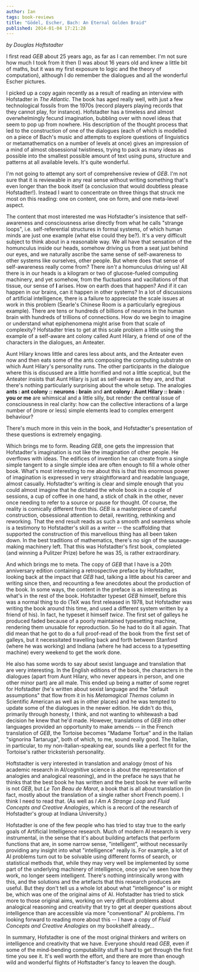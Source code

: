 ```yaml
---
author: Ian
tags: book-reviews
title: "Gödel, Escher, Bach: An Eternal Golden Braid"
published: 2014-01-04 17:21:28
---
```

*by Douglas Hoftstadter*

I first read *GEB* about 25 years ago, as far as I can remember.  I'm
not sure how much I took from it then (I was about 16 years old and
knew a little bit of maths, but it was my first exposure to logic and
the theory of computation), although I do remember the dialogues and
all the wonderful Escher pictures.

I picked up a copy again recently as a result of reading an interview
with Hofstadter in *The Atlantic*.  The book has aged really well,
with just a few technological fossils from the 1970s (record players
playing records that they cannot play, for instance).  Hofstadter has
a timeless and almost overwhelmingly fecund imagination, bubbling over
with novel ideas that seem to pop up from nowhere.  His description of
the thought process that led to the construction of one of the
dialogues (each of which is modelled on a piece of Bach's music and
attempts to explore questions of linguistics or metamathematics on a
number of levels at once) gives an impression of a mind of almost
obsessional twistiness, trying to pack as many ideas as possible into
the smallest possible amount of text using puns, structure and
patterns at all available levels.  It's quite wonderful.

<!--MORE-->

I'm not going to attempt any sort of comprehensive review of *GEB*.
I'm not sure that it is reviewable in any real sense without writing
something that's even longer than the book itself (a conclusion that
would doubtless please Hofstadter!).  Instead I want to concentrate on
three things that struck me most on this reading: one on content, one
on form, and one meta-level aspect.

The content that most interested me was Hofstadter's insistence that
self-awareness and consciousness arise directly from what he calls
"strange loops", i.e. self-referential structures in formal systems,
of which human minds are just one example (what else could they be?).
It's a very difficult subject to think about in a reasonable way.  We
all have that sensation of the homunculus inside our heads, somehow
driving us from a seat just behind our eyes, and we naturally ascribe
the same sense of self-awareness to other systems like ourselves,
other people.  But where does that sense of self-awareness really come
from?  There *isn't* a homunculus driving us!  All there is in our
heads is a kilogram or two of glucose-fueled computing machinery, and
yet somehow, from the fluctuations and vacillations of that tissue,
our sense of **I** arises.  How on earth does that happen?  And if it
can happen in our brains, can it happen in other systems?  In a lot of
discussions of artificial intelligence, there is a failure to
appreciate the scale issues at work in this problem (Searle's Chinese
Room is a particularly egregious example).  There are tens or hundreds
of billions of neurons in the human brain with hundreds of trillions
of connections.  How do we begin to imagine or understand what
epiphenomena might arise from that scale of complexity?  Hofstadter
tries to get at this scale problem a little using the example of a
self-aware ant colony called Aunt Hilary, a friend of one of the
characters in the dialogues, an Anteater.

Aunt Hilary knows little and cares less about ants, and the Anteater
even now and then eats some of the ants composing the computing
substrate on which Aunt Hilary's personality runs.  The other
participants in the dialogue where this is discussed are a little
horrified and not a little sceptical, but the Anteater insists that
Aunt Hilary is just as self-aware as they are, and that there's
nothing particularly surprising about the whole setup.  The analogies
**ants : ant colony :: neurons : brain** and **ant colony : Aunt
Hilary :: brain : you or me** are whimsical and a little silly, but
render the central issue of consciousness in real clarity: how can the
collective interactions of a large number of (more or less) simple
elements lead to complex emergent behaviour?

There's much more in this vein in the book, and Hofstadter's
presentation of these questions is extremely engaging.

Which brings me to form.  Reading *GEB*, one gets the impression that
Hofstadter's imagination is not like the imagination of other people.
He overflows with ideas.  The edifices of invention he can create from
a single simple tangent to a single simple idea are often enough to
fill a whole other book.  What's most interesting to me about this is
that this enormous power of imagination is expressed in very
straightforward and readable language, almost casually.  Hofstadter's
writing is clear and simple enough that you could almost imagine that
he dictated the whole book in a couple of sessions, a cup of coffee in
one hand, a stick of chalk in the other, never once needing to refer
to a source or pause for thought.  Of course, the reality is comically
different from this.  *GEB* is a masterpiece of careful construction,
obsessional attention to detail, rewriting, rethinking and reworking.
That the end result reads as such a smooth and seamless whole is a
testimony to Hofstadter's skill as a writer -- the scaffolding that
supported the construction of this marvellous thing has all been taken
down.  In the best traditions of mathematics, there's no sign of the
sausage-making machinery left.  That this was Hofstadter's first book,
completed (and winning a Pulitzer Prize) before he was 35, is rather
extraordinary.

And which brings me to meta.  The copy of *GEB* that I have is a 20th
anniversary edition containing a retrospective preface by Hofstadter,
looking back at the impact that *GEB* had, talking a little about his
career and writing since then, and recounting a few anecdotes about
the production of the book.  In some ways, the content in the preface
is as interesting as what's in the rest of the book.  Hofstadter
typeset *GEB* himself, before this was a normal thing to do (TeX was
first released in 1978, but Hofstadter was writing the book around
this time, and used a different system written by a friend of his).
In fact, he typeset it himself *twice*.  The first set of galleys he
produced faded because of a poorly maintained typesetting machine,
rendering them unusable for reproduction.  So he had to do it all
again.  That did mean that he got to do a full proof-read of the book
from the first set of galleys, but it necessitated travelling back and
forth between Stanford (where he was working) and Indiana (where he
had access to a typesetting machine) every weekend to get the work
done.

He also has some words to say about sexist language and translation
that are very interesting.  In the English editions of the book, the
characters in the dialogues (apart from Aunt Hilary, who never appears
in person, and one other minor part) are all male.  This ended up
being a matter of some regret for Hofstadter (he's written about
sexist language and the "default assumptions" that flow from it in his
*Metamagical Themas* column in Scientific American as well as in other
places) and he was tempted to update some of the dialogues in the
newer edition.  He didn't do this, primarily through honesty, I think,
and not wanting to whitewash a bad decision he knew that he'd made.
However, translations of *GEB* into other languages provided an
opportunity to make amends -- in the French translation of *GEB*, the
Tortoise becomes "Madame Tortue" and in the Italian "signorina
Tartaruga", both of which, to me, sound really good.  The Italian, in
particular, to my non-Italian-speaking ear, sounds like a perfect fit
for the Tortoise's rather tricksterish personality.

Hoftstadter is very interested in translation and analogy (most of his
academic research in AI/cognitive science is about the representation
of analogies and analogical reasoning), and in the preface he says
that he thinks that the best book he has written and the best book he
ever will write is not *GEB*, but *Le Ton Beau de Marot*, a book that
is all about translation (in fact, mostly about the translation of a
single rather short French poem).  I think I need to read that.  (As
well as *I Am A Strange Loop* and *Fluid Concepts and Creative
Analogies*, which is a record of the research of Hofstadter's group at
Indiana University.)

Hofstadter is one of the few people who has tried to stay true to the
early goals of Artificial Intelligence research.  Much of modern AI
research is very instrumental, in the sense that it's about building
artefacts that perform functions that are, in some narrow sense,
"intelligent", without necessarily providing any insight into what
"intelligence" really is.  For example, a lot of AI problems turn out
to be solvable using different forms of search, or statistical methods
that, while they may very well be implemented by some part of the
underlying machinery of intelligence, once you've seen how they work,
no longer seem intelligent.  There's nothing intrinsically wrong with
this, and the solutions and the artefacts that this research produces
are useful.  But they don't tell us a whole lot about what
"intelligence" is or might be, which was one of the original aims of
AI.  Hofstadter has tried to stick more to those original aims,
working on very difficult problems about analogical reasoning and
creativity that try to get at deeper questions about intelligence than
are accessible via more "conventional" AI problems.  I'm looking
forward to reading more about this -- I have a copy of *Fluid Concepts
and Creative Analogies* on my bookshelf already...

In summary, Hofstadter is one of the most original thinkers and
writers on intelligence and creativity that we have.  Everyone should
read *GEB*, even if some of the mind-bending computability stuff is
hard to get through the first time you see it.  It's well worth the
effort, and there are more than enough wild and wonderful flights of
Hoftstadter's fancy to leaven the dough.
